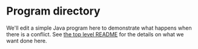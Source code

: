 # Program directory

We'll edit a simple Java program here to demonstrate what happens when there is
a conflict. See [the top level README](../README.md) for the details on what
we want done here.
